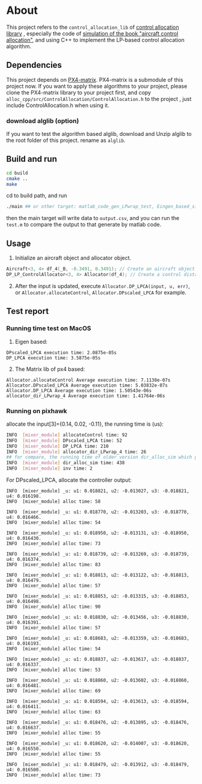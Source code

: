 # About
 This project refers to the `control_allocation_lib` of [control allocation library](https://github.com/mengchaoheng/control_allocation.git) , especially the code of [ simulation of the book "aircraft control allocation"](https://github.com/mengchaoheng/aircraft-control-allocation), and using C++ to implement the LP-based control allocation algorithm.
 ## Dependencies
 This project depends on [PX4-matrix](https://github.com/mengchaoheng/PX4-Matrix.git). PX4-matrix is a submodule of this project now. If you want to apply these algorithms to your project, please clone the PX4-matrix library to your project first, and copy `alloc_cpp/src/ControlAllocation/ControlAllocation.h` to the project , just include ControlAllocation.h when using it.
### download alglib (option)
If you want to test the algorithm based alglib, download and Unzip alglib to the root folder of this project. rename as `alglib`. 

## Build and run
```sh
cd build
cmake ..
make 
```

cd to build path, and run
```sh
./main ## or other target: matlab_code_gen_LPwrap_test, Eingen_based_simplex, alglib_based_minlp_basic.
```
then the main target will write data to `output.csv`, and you can run the `test.m` to compare the output to that generate by matlab code.
## Usage
1. Initialize an aircraft object and allocator object.
```C++
Aircraft<3, 4> df_4(_B, -0.3491, 0.3491); // Create an aircraft object with 4 steering vectors and 3 generalized moments
DP_LP_ControlAllocator<3, 4> Allocator(df_4); // Create a control distributor object for an aircraft with 4 steering vectors and 3 generalized moments (translated into a linear programming problem with dimensions related to parameters <3, 4>.)
```
2. After the input is updated, execute `Allocator.DP_LPCA(input, u, err)`, or `Allocator.allocateControl`, `Allocator.DPscaled_LPCA` for example.

## Test report

### Running time test on MacOS

1. Eigen based:
```
DPscaled_LPCA execution time: 2.0875e-05s
DP_LPCA execution time: 3.5875e-05s
```

2. The Matrix lib of px4 based:
```
Allocator.allocateControl Average execution time: 7.1138e-07s
Allocator.DPscaled_LPCA Average execution time: 5.03832e-07s
Allocator.DP_LPCA Average execution time: 1.50543e-06s
allocator_dir_LPwrap_4 Average execution time: 1.41764e-06s
```

### Running on pixhawk

allocate the input[3]={0.14,  0.02,   -0.11}, the running time is (us):
```sh
INFO  [mixer_module] allocateControl time: 92 
INFO  [mixer_module] DPscaled_LPCA time: 52 
INFO  [mixer_module] DP_LPCA time: 210 
INFO  [mixer_module] allocator_dir_LPwrap_4 time: 26 
## for compare, the running time of older version dir_alloc_sim which generated by matlab and general inversion method:
INFO  [mixer_module] dir_alloc_sim time: 438 
INFO  [mixer_module] inv time: 2 
```
For DPscaled_LPCA, allocate the controller output:
```
INFO  [mixer_module] _u: u1: 0.018821, u2: -0.013027, u3: -0.018821, u4: 0.016198. 
INFO  [mixer_module] alloc time: 58 

INFO  [mixer_module] _u: u1: 0.018770, u2: -0.013203, u3: -0.018770, u4: 0.016466. 
INFO  [mixer_module] alloc time: 54 

INFO  [mixer_module] _u: u1: 0.018950, u2: -0.013131, u3: -0.018950, u4: 0.016430. 
INFO  [mixer_module] alloc time: 73 

INFO  [mixer_module] _u: u1: 0.018739, u2: -0.013269, u3: -0.018739, u4: 0.016374. 
INFO  [mixer_module] alloc time: 83 

INFO  [mixer_module] _u: u1: 0.018813, u2: -0.013122, u3: -0.018813, u4: 0.016479. 
INFO  [mixer_module] alloc time: 57 

INFO  [mixer_module] _u: u1: 0.018853, u2: -0.013315, u3: -0.018853, u4: 0.016498. 
INFO  [mixer_module] alloc time: 90 

INFO  [mixer_module] _u: u1: 0.018830, u2: -0.013456, u3: -0.018830, u4: 0.016391. 
INFO  [mixer_module] alloc time: 57 

INFO  [mixer_module] _u: u1: 0.018683, u2: -0.013359, u3: -0.018683, u4: 0.016193. 
INFO  [mixer_module] alloc time: 54 

INFO  [mixer_module] _u: u1: 0.018837, u2: -0.013617, u3: -0.018837, u4: 0.016337. 
INFO  [mixer_module] alloc time: 53 

INFO  [mixer_module] _u: u1: 0.018860, u2: -0.013602, u3: -0.018860, u4: 0.016481. 
INFO  [mixer_module] alloc time: 69 

INFO  [mixer_module] _u: u1: 0.018594, u2: -0.013613, u3: -0.018594, u4: 0.016411. 
INFO  [mixer_module] alloc time: 63 

INFO  [mixer_module] _u: u1: 0.018476, u2: -0.013895, u3: -0.018476, u4: 0.016637. 
INFO  [mixer_module] alloc time: 55 

INFO  [mixer_module] _u: u1: 0.018620, u2: -0.014007, u3: -0.018620, u4: 0.016550. 
INFO  [mixer_module] alloc time: 55 

INFO  [mixer_module] _u: u1: 0.018479, u2: -0.013912, u3: -0.018479, u4: 0.016500. 
INFO  [mixer_module] alloc time: 73 
```